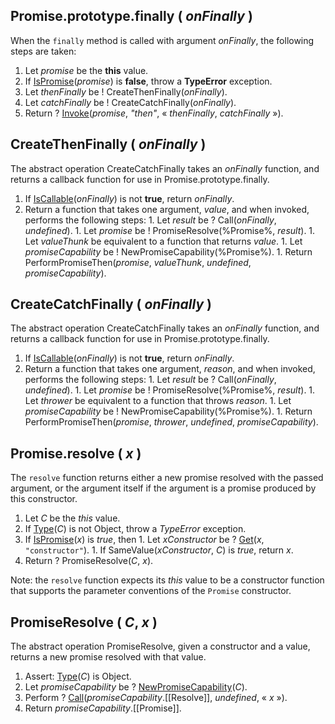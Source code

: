 ## Promise.prototype.finally ( _onFinally_ )

When the `finally` method is called with argument _onFinally_, the following steps are taken:
  1. Let _promise_ be the **this** value.
  1. If <a href="http://www.ecma-international.org/ecma-262/6.0/index.html#sec-ispromise">IsPromise</a>(_promise_) is **false**, throw a **TypeError** exception.
  1. Let _thenFinally_ be ! CreateThenFinally(_onFinally_).
  1. Let _catchFinally_ be ! CreateCatchFinally(_onFinally_).
  1. Return ? <a href="https://tc39.github.io/ecma262/#sec-invoke">Invoke</a>(_promise_, *"then"*, &laquo; _thenFinally_, _catchFinally_ &raquo;).

## CreateThenFinally ( _onFinally_ )

The abstract operation CreateCatchFinally takes an _onFinally_ function, and returns a callback function for use in Promise.prototype.finally.
  1. If <a href="https://tc39.github.io/ecma262/#sec-iscallable">IsCallable</a>(_onFinally_) is not **true**, return _onFinally_.
  1. Return a function that takes one argument, _value_, and when invoked, performs the following steps:
    1. Let _result_ be ? Call(_onFinally_, *undefined*).
    1. Let _promise_ be ! PromiseResolve(%Promise%, _result_).
    1. Let _valueThunk_ be equivalent to a function that returns _value_.
    1. Let _promiseCapability_ be ! NewPromiseCapability(%Promise%).
    1. Return PerformPromiseThen(_promise_, _valueThunk_, *undefined*, _promiseCapability_).

## CreateCatchFinally ( _onFinally_ )

The abstract operation CreateCatchFinally takes an _onFinally_ function, and returns a callback function for use in Promise.prototype.finally.
  1. If <a href="https://tc39.github.io/ecma262/#sec-iscallable">IsCallable</a>(_onFinally_) is not **true**, return _onFinally_.
  1. Return a function that takes one argument, _reason_, and when invoked, performs the following steps:
    1. Let _result_ be ? Call(_onFinally_, *undefined*).
    1. Let _promise_ be ! PromiseResolve(%Promise%, _result_).
    1. Let _thrower_ be equivalent to a function that throws _reason_.
    1. Let _promiseCapability_ be ! NewPromiseCapability(%Promise%).
    1. Return PerformPromiseThen(_promise_, _thrower_, *undefined*, _promiseCapability_).

## Promise.resolve ( _x_ )

The `resolve` function returns either a new promise resolved with the passed argument, or the argument itself if the argument is a promise produced by this constructor.
  1. Let _C_ be the *this* value.
  1. If <a href="http://www.ecma-international.org/ecma-262/6.0/#sec-ecmascript-data-types-and-values">Type</a>(_C_) is not Object, throw a *TypeError* exception.
  1. If <a href="http://www.ecma-international.org/ecma-262/6.0/#sec-ispromise">IsPromise</a>(_x_) is *true*, then
    1. Let _xConstructor_ be ? <a href="http://www.ecma-international.org/ecma-262/6.0/#sec-get-o-p">Get</a>(_x_, `"constructor"`).
    1. If SameValue(_xConstructor_, _C_) is *true*, return _x_.
  1. Return ? PromiseResolve(_C_, _x_).

Note: the `resolve` function expects its *this* value to be a constructor function that supports the parameter conventions of the `Promise` constructor.

## PromiseResolve ( _C_, _x_ )
The abstract operation PromiseResolve, given a constructor and a value, returns a new promise resolved with that value.
  1. Assert: <a href="http://www.ecma-international.org/ecma-262/6.0/#sec-ecmascript-data-types-and-values">Type</a>(_C_) is Object.
  1. Let _promiseCapability_ be ? <a href="http://www.ecma-international.org/ecma-262/6.0/index.html#sec-newpromisecapability">NewPromiseCapability</a>(_C_).
  1. Perform ? <a href="http://www.ecma-international.org/ecma-262/6.0/index.html#sec-call">Call</a>(_promiseCapability_.[[Resolve]], *undefined*, &laquo; _x_ &raquo;).
  1. Return _promiseCapability_.[[Promise]].

